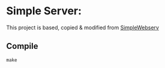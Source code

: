 # Simple Server: 

This project is based, copied & modified from [SimpleWebserv](https://github.com/whotwagner/SimpleWebserv)

## Compile

```
make
```